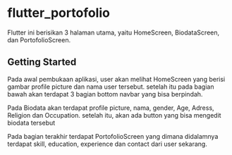 # flutter_portofolio

Flutter ini berisikan 3 halaman utama, yaitu HomeScreen,
BiodataScreen, dan PortofolioScreen.

## Getting Started

Pada awal pembukaan aplikasi, user akan melihat HomeScreen
yang berisi gambar profile picture dan nama user tersebut. 
setelah itu pada bagian bawah akan terdapat 3 bagian bottom
navbar yang bisa berpindah.

Pada Biodata akan terdapat profile picture, nama, gender,
Age, Adress, Religion dan Occupation. setelah itu, akan ada
button yang bisa mengedit biodata tersebut 

Pada bagian terakhir terdapat PortofolioScreen yang dimana
didalamnya terdapat skill, education, experience dan contact
dari user sekarang.